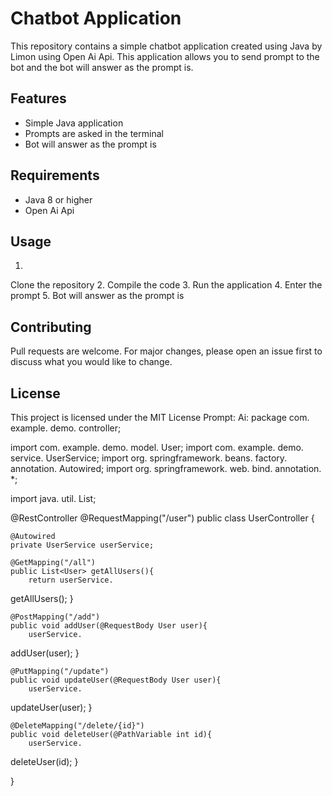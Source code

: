 

# Chatbot Application

This repository contains a simple chatbot application created using Java by Limon using Open Ai Api.
 This application allows you to send prompt to the bot and the bot will answer as the prompt is.


## Features

- Simple Java application
- Prompts are asked in the terminal
- Bot will answer as the prompt is

## Requirements

- Java 8 or higher
- Open Ai Api

## Usage

1.
 Clone the repository
2.
 Compile the code
3.
 Run the application
4.
 Enter the prompt
5.
 Bot will answer as the prompt is

## Contributing

Pull requests are welcome.
 For major changes, please open an issue first to discuss what you would like to change.


## License

This project is licensed under the MIT License
Prompt:
Ai: 
package com.
example.
demo.
controller;

import com.
example.
demo.
model.
User;
import com.
example.
demo.
service.
UserService;
import org.
springframework.
beans.
factory.
annotation.
Autowired;
import org.
springframework.
web.
bind.
annotation.
*;

import java.
util.
List;

@RestController
@RequestMapping("/user")
public class UserController {

    @Autowired
    private UserService userService;

    @GetMapping("/all")
    public List<User> getAllUsers(){
        return userService.
getAllUsers();
    }

    @PostMapping("/add")
    public void addUser(@RequestBody User user){
        userService.
addUser(user);
    }

    @PutMapping("/update")
    public void updateUser(@RequestBody User user){
        userService.
updateUser(user);
    }

    @DeleteMapping("/delete/{id}")
    public void deleteUser(@PathVariable int id){
        userService.
deleteUser(id);
    }

}
